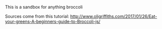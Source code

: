 This is a sandbox for anything broccoli

Sources come from this tutorial:
http://www.oligriffiths.com/2017/01/26/Eat-your-greens-A-beginners-guide-to-Broccoli-js/
